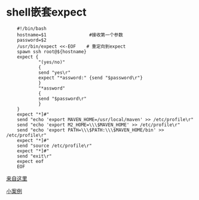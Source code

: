 # shell嵌套expect


```
    #!/bin/bash
    hostname=$1                #接收第一个参数
    password=$2
    /usr/bin/expect <<-EOF    # 重定向到expect
    spawn ssh root@${hostname}
    expect {
            "(yes/no)"
            {
            send "yes\r"
            expect "*assword:" {send "$password\r"}
            }
            "*assword"
            {
            send "$password\r"
            }
    }
    expect "*]#"
    send "echo 'export MAVEN_HOME=/usr/local/maven' >> /etc/profile\r"
    send "echo 'export M2_HOME=\\\$MAVEN_HOME' >> /etc/profile\r"
    send "echo 'export PATH=\\\$PATH:\\\$MAVEN_HOME/bin' >> /etc/profile\r"
    expect "*]#"
    send "source /etc/profile\r"
    expect "*]#"
    send "exit\r"
    expect eof
    EOF  
```
[来自这里](http://blog.csdn.net/snow_114/article/details/53245466)


[小案例](http://blog.csdn.net/ace_fei/article/details/7743576)

<!--
create time: 2018-02-03 15:28:05
Author: Alfred

This file is created by Marboo<http://marboo.io> template file $MARBOO_HOME/.media/starts/default.md
本文件由 Marboo<http://marboo.io> 模板文件 $MARBOO_HOME/.media/starts/default.md 创建
-->

